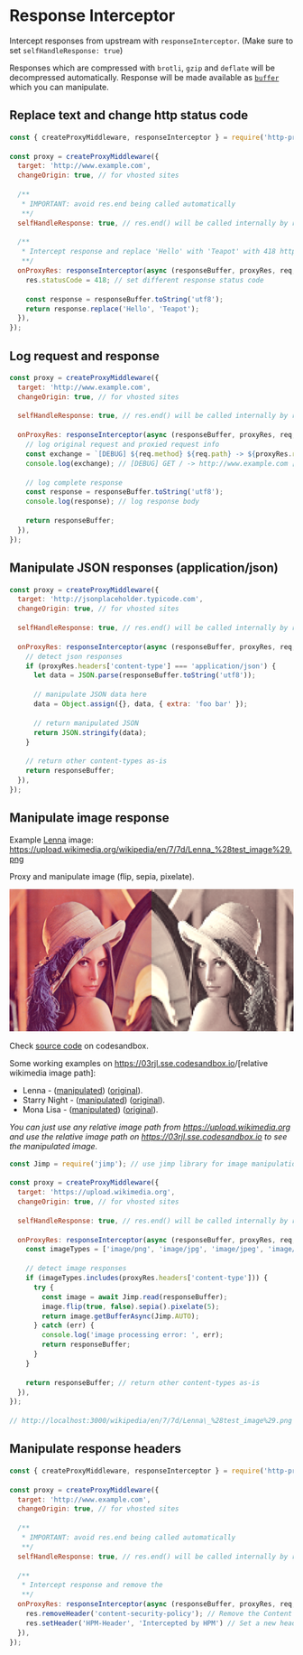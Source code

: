 # Response Interceptor

Intercept responses from upstream with `responseInterceptor`. (Make sure to set `selfHandleResponse: true`)

Responses which are compressed with `brotli`, `gzip` and `deflate` will be decompressed automatically. Response will be made available as [`buffer`](https://nodejs.org/api/buffer.html) which you can manipulate.

## Replace text and change http status code

```js
const { createProxyMiddleware, responseInterceptor } = require('http-proxy-middleware');

const proxy = createProxyMiddleware({
  target: 'http://www.example.com',
  changeOrigin: true, // for vhosted sites

  /**
   * IMPORTANT: avoid res.end being called automatically
   **/
  selfHandleResponse: true, // res.end() will be called internally by responseInterceptor()

  /**
   * Intercept response and replace 'Hello' with 'Teapot' with 418 http response status code
   **/
  onProxyRes: responseInterceptor(async (responseBuffer, proxyRes, req, res) => {
    res.statusCode = 418; // set different response status code

    const response = responseBuffer.toString('utf8');
    return response.replace('Hello', 'Teapot');
  }),
});
```

## Log request and response

```javascript
const proxy = createProxyMiddleware({
  target: 'http://www.example.com',
  changeOrigin: true, // for vhosted sites

  selfHandleResponse: true, // res.end() will be called internally by responseInterceptor()

  onProxyRes: responseInterceptor(async (responseBuffer, proxyRes, req, res) => {
    // log original request and proxied request info
    const exchange = `[DEBUG] ${req.method} ${req.path} -> ${proxyRes.req.protocol}//${proxyRes.req.host}${proxyRes.req.path} [${proxyRes.statusCode}]`;
    console.log(exchange); // [DEBUG] GET / -> http://www.example.com [200]

    // log complete response
    const response = responseBuffer.toString('utf8');
    console.log(response); // log response body

    return responseBuffer;
  }),
});
```

## Manipulate JSON responses (application/json)

```javascript
const proxy = createProxyMiddleware({
  target: 'http://jsonplaceholder.typicode.com',
  changeOrigin: true, // for vhosted sites

  selfHandleResponse: true, // res.end() will be called internally by responseInterceptor()

  onProxyRes: responseInterceptor(async (responseBuffer, proxyRes, req, res) => {
    // detect json responses
    if (proxyRes.headers['content-type'] === 'application/json') {
      let data = JSON.parse(responseBuffer.toString('utf8'));

      // manipulate JSON data here
      data = Object.assign({}, data, { extra: 'foo bar' });

      // return manipulated JSON
      return JSON.stringify(data);
    }

    // return other content-types as-is
    return responseBuffer;
  }),
});
```

## Manipulate image response

Example [Lenna](https://en.wikipedia.org/wiki/Lenna) image: <https://upload.wikimedia.org/wikipedia/en/7/7d/Lenna_%28test_image%29.png>

Proxy and manipulate image (flip, sepia, pixelate).

[![Image of Lenna](../.github/docs/response-interceptor-lenna.png)](https://codesandbox.io/s/trusting-engelbart-03rjl)

Check [source code](https://codesandbox.io/s/trusting-engelbart-03rjl) on codesandbox.

Some working examples on <https://03rjl.sse.codesandbox.io>/[relative wikimedia image path]:

- Lenna - ([manipulated](https://03rjl.sse.codesandbox.io/wikipedia/en/7/7d/Lenna_%28test_image%29.png)) ([original](https://upload.wikimedia.org/wikipedia/en/7/7d/Lenna_%28test_image%29.png)).
- Starry Night - ([manipulated](https://03rjl.sse.codesandbox.io/wikipedia/commons/thumb/e/ea/Van_Gogh_-_Starry_Night_-_Google_Art_Project.jpg/1024px-Van_Gogh_-_Starry_Night_-_Google_Art_Project.jpg)) ([original](https://upload.wikimedia.org/wikipedia/commons/thumb/e/ea/Van_Gogh_-_Starry_Night_-_Google_Art_Project.jpg/1024px-Van_Gogh_-_Starry_Night_-_Google_Art_Project.jpg)).
- Mona Lisa - ([manipulated](https://03rjl.sse.codesandbox.io/wikipedia/commons/thumb/e/ec/Mona_Lisa%2C_by_Leonardo_da_Vinci%2C_from_C2RMF_retouched.jpg/800px-Mona_Lisa%2C_by_Leonardo_da_Vinci%2C_from_C2RMF_retouched.jpg)) ([original](https://upload.wikimedia.org/wikipedia/commons/thumb/e/ec/Mona_Lisa%2C_by_Leonardo_da_Vinci%2C_from_C2RMF_retouched.jpg/800px-Mona_Lisa%2C_by_Leonardo_da_Vinci%2C_from_C2RMF_retouched.jpg)).

_You can just use any relative image path from <https://upload.wikimedia.org> and use the relative image path on <https://03rjl.sse.codesandbox.io> to see the manipulated image._

```javascript
const Jimp = require('jimp'); // use jimp library for image manipulation

const proxy = createProxyMiddleware({
  target: 'https://upload.wikimedia.org',
  changeOrigin: true, // for vhosted sites

  selfHandleResponse: true, // res.end() will be called internally by responseInterceptor()

  onProxyRes: responseInterceptor(async (responseBuffer, proxyRes, req, res) => {
    const imageTypes = ['image/png', 'image/jpg', 'image/jpeg', 'image/gif'];

    // detect image responses
    if (imageTypes.includes(proxyRes.headers['content-type'])) {
      try {
        const image = await Jimp.read(responseBuffer);
        image.flip(true, false).sepia().pixelate(5);
        return image.getBufferAsync(Jimp.AUTO);
      } catch (err) {
        console.log('image processing error: ', err);
        return responseBuffer;
      }
    }

    return responseBuffer; // return other content-types as-is
  }),
});

// http://localhost:3000/wikipedia/en/7/7d/Lenna\_%28test_image%29.png
```

## Manipulate response headers

```js
const { createProxyMiddleware, responseInterceptor } = require('http-proxy-middleware');

const proxy = createProxyMiddleware({
  target: 'http://www.example.com',
  changeOrigin: true, // for vhosted sites

  /**
   * IMPORTANT: avoid res.end being called automatically
   **/
  selfHandleResponse: true, // res.end() will be called internally by responseInterceptor()

  /**
   * Intercept response and remove the 
   **/
  onProxyRes: responseInterceptor(async (responseBuffer, proxyRes, req, res) => {
    res.removeHeader('content-security-policy'); // Remove the Content Security Policy header
    res.setHeader('HPM-Header', 'Intercepted by HPM') // Set a new header and value
  }),
});
```

